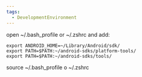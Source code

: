 ```yaml
---
tags:
  - DevelopmentEnvironment
---
```


open ~/.bash_profile or ~/.zshrc and add: 

```
export ANDROID_HOME=~/Library/Android/sdk/
export PATH=$PATH:~/android-sdks/platform-tools/
export PATH=$PATH:~/android-sdks/tools/
```

source ~/.bash_profile o  ~/.zshrc
